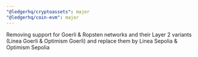 ```yaml
---
"@ledgerhq/cryptoassets": major
"@ledgerhq/coin-evm": major
---
```


Removing support for Goerli & Ropsten networks and their Layer 2 variants (Linea Goerli & Optimism Goerli) and replace them by Linea Sepolia & Optimism Sepolia

